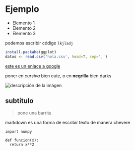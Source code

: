 # Ejemplo

- Elemento 1
- Elemento 2
- Elemento 3

podemos escribir código `lkjladj`

```R
install.packahe(ggplot)
datos <- read.csv('hola.csv', head=T, sep=',')
```

[este es un enlace a google](www.google.com)

poner en *cursiva* bien cute, o en **negrilla** bien darks

![descripción de la imágen](https://gluc.mx/u/fotografias/m/2020/8/20/f638x638-32020_90187_4836.jpg)

## subtítulo
> pone una barrita

markdown es una forma de escribir texto de manera chevere

```phyton
import numpy

def funcion(x):
  return x**2
```
